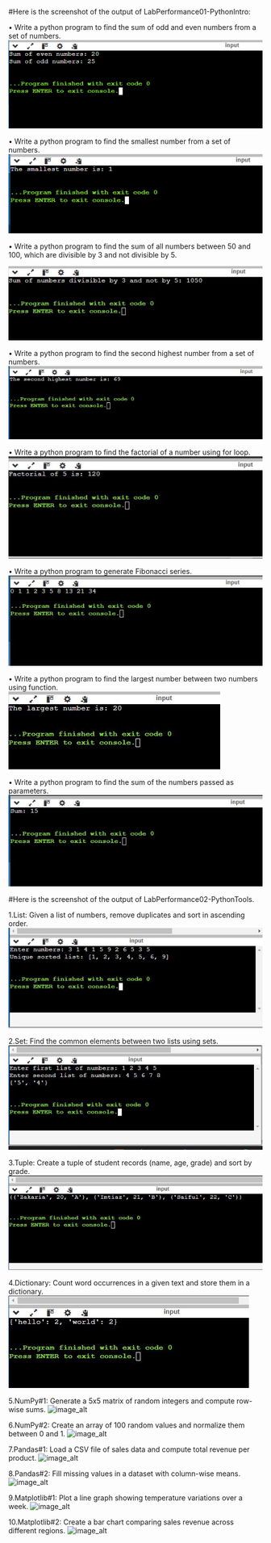 #Here is the screenshot of the output of LabPerformance01-PythonIntro:

• Write a python program to find the sum of odd and even numbers from a set of numbers.
![image_alt](https://github.com/ZakariaHossainCSE/Artificial-Intelligence-Lab/blob/97602b1b02c5b2e61fd7558ec4acaec2b942ff6e/Even_Odd.png)

• Write a python program to find the smallest number from a set of numbers.
![image_alt](https://github.com/ZakariaHossainCSE/Artificial-Intelligence-Lab/blob/e8dde1fc5546037c81f47d7b9e6bfa0fc3271e48/Smallest_number.png)

• Write a python program to find the sum of all numbers between 50 and 100, which are divisible by 3 and
not divisible by 5.

![image_alt](https://github.com/ZakariaHossainCSE/Artificial-Intelligence-Lab/blob/b5f84d4105401a4bf16c9d1b631cde26d3789efc/sum_Between_50_to_100.JPG)

• Write a python program to find the second highest number from a set of numbers.
![image_alt](https://github.com/ZakariaHossainCSE/Artificial-Intelligence-Lab/blob/1f7b975d351c04e0d7fea5c16691bf4664dc88d1/second_highest_num.JPG)

• Write a python program to find the factorial of a number using for loop.
![image_alt](https://github.com/ZakariaHossainCSE/Artificial-Intelligence-Lab/blob/c589d9b2bf3e453609d9de9b7a6e00b13ec5ad5c/factorial_num.JPG)

• Write a python program to generate Fibonacci series.
![image_alt](https://github.com/ZakariaHossainCSE/Artificial-Intelligence-Lab/blob/cc8dd22cacd96338592d413695cc6dedf04d0012/fibonacci.JPG)


• Write a python program to find the largest number between two numbers using function.
![image_alt](https://github.com/ZakariaHossainCSE/Artificial-Intelligence-Lab/blob/03fdb5caccbc21c6d158f8a85098435dad0a7ae2/Largest_Number.JPG)

• Write a python program to find the sum of the numbers passed as parameters.
![image_alt](https://github.com/ZakariaHossainCSE/Artificial-Intelligence-Lab/blob/3abe57ba7143adfbff6a741513c2ff6c28e42828/Number_parameters.JPG)








#Here is the screenshot of the output of LabPerformance02-PythonTools.

1.List: Given a list of numbers, remove duplicates and sort in ascending order.
![image_alt](https://github.com/ZakariaHossainCSE/Artificial-Intelligence-Lab/blob/04a7feb1716b72d79df229a4619dcbe139cc098f/LabPerformance02-all-screenshot/List_remove-duplicate.JPG)


2.Set: Find the common elements between two lists using sets.
![image_alt](https://github.com/ZakariaHossainCSE/Artificial-Intelligence-Lab/blob/92d36482fe26798d682654144b00ec089ad47968/LabPerformance02-all-screenshot/Common_numbers.JPG)

3.Tuple: Create a tuple of student records (name, age, grade) and sort by grade.
![image_alt](https://github.com/ZakariaHossainCSE/Artificial-Intelligence-Lab/blob/37e72dc715713ba6e942178700f9d7cb97d6a99f/LabPerformance02-all-screenshot/Student_records.JPG)

4.Dictionary: Count word occurrences in a given text and store them in a dictionary.
![image_alt](https://github.com/ZakariaHossainCSE/Artificial-Intelligence-Lab/blob/9e974812b852a0c3669816ad469574769866a4f7/LabPerformance02-all-screenshot/Count_word.JPG)

5.NumPy#1: Generate a 5x5 matrix of random integers and compute row-wise sums.
![image_alt]()

6.NumPy#2: Create an array of 100 random values and normalize them between 0 and 1.
![image_alt]()

7.Pandas#1: Load a CSV file of sales data and compute total revenue per product.
![image_alt]()

8.Pandas#2: Fill missing values in a dataset with column-wise means.
![image_alt]()

9.Matplotlib#1: Plot a line graph showing temperature variations over a week.
![image_alt]()

10.Matplotlib#2: Create a bar chart comparing sales revenue across different regions.
![image_alt]()

